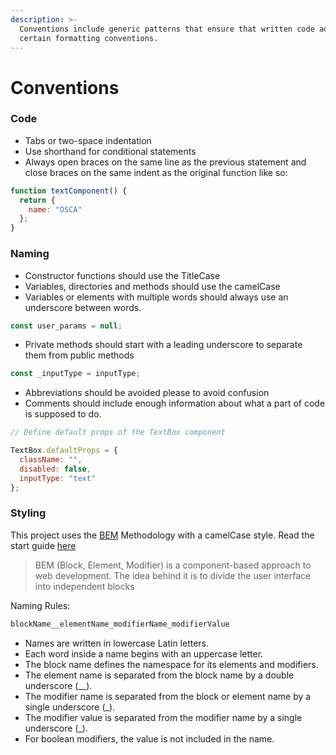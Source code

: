 ```yaml
---
description: >-
  Conventions include generic patterns that ensure that written code adheres to
  certain formatting conventions.
---
```


# Conventions

### Code

* Tabs or two-space indentation
* Use shorthand for conditional statements
* Always open braces on the same line as the previous statement and close braces on the same indent as the original function like so:

```javascript
function textComponent() {
  return {
    name: "OSCA"
  };
}
```

### Naming

* Constructor functions should use the TitleCase
* Variables, directories and methods should use the camelCase
* Variables or elements with multiple words should always use an underscore between words.

```javascript
const user_params = null;
```

* Private methods should start with a leading underscore to separate them from public methods

```javascript
const _inputType = inputType;
```

* Abbreviations should be avoided please to avoid confusion
* Comments should include enough information about what a part of code is supposed to do.

```javascript
// Define default props of the TextBox component

TextBox.defaultProps = {
  className: "",
  disabled: false,
  inputType: "text"
};
```

### Styling

This project uses the [BEM](https://en.bem.info/) Methodology with a camelCase style. Read the start guide [here](https://en.bem.info/methodology/quick-start/)

> BEM \(Block, Element, Modifier\) is a component-based approach to web development. The idea behind it is to divide the user interface into independent blocks

Naming Rules:

```css
blockName__elementName_modifierName_modifierValue
```

* Names are written in lowercase Latin letters.
* Each word inside a name begins with an uppercase letter.
* The block name defines the namespace for its elements and modifiers.
* The element name is separated from the block name by a double underscore \(\_\_\).
* The modifier name is separated from the block or element name by a single underscore \(\_\).
* The modifier value is separated from the modifier name by a single underscore \(\_\).
* For boolean modifiers, the value is not included in the name.

